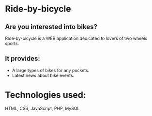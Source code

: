 # Ride-by-bicycle
## Are you interested into bikes?<br/>
Ride-by-bicycle is a WEB application dedicated to lovers of two wheels sports.<br>
## It provides: <br/>
   - A large types of bikes for any pockets.<br/>
   - Latest news about bike events.<br/>

# Technologies used:
HTML, CSS, JavaScript, PHP, MySQL
